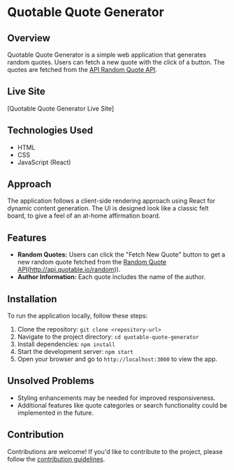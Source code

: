 # Quotable Quote Generator

## Overview

Quotable Quote Generator is a simple web application that generates random quotes. Users can fetch a new quote with the click of a button. The quotes are fetched from the [API Random Quote API]((http://api.quotable.io/random)).

## Live Site

[Quotable Quote Generator Live Site]

## Technologies Used

- HTML
- CSS
- JavaScript (React)

## Approach

The application follows a client-side rendering approach using React for dynamic content generation. The UI is designed look like a classic felt board, to give a feel of an at-home affirmation board.

## Features

- **Random Quotes:** Users can click the "Fetch New Quote" button to get a new random quote fetched from the [Random Quote API]([https://api-ninjas.com/api/quotes])(http://api.quotable.io/random)).
- **Author Information:** Each quote includes the name of the author.

## Installation

To run the application locally, follow these steps:

1. Clone the repository: `git clone <repository-url>`
2. Navigate to the project directory: `cd quotable-quote-generator`
3. Install dependencies: `npm install`
4. Start the development server: `npm start`
5. Open your browser and go to `http://localhost:3000` to view the app.

## Unsolved Problems

- Styling enhancements may be needed for improved responsiveness.
- Additional features like quote categories or search functionality could be implemented in the future.

## Contribution

Contributions are welcome! If you'd like to contribute to the project, please follow the [contribution guidelines](CONTRIBUTING.md).




